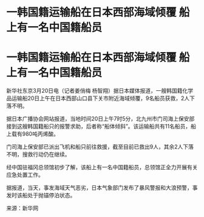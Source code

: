 # 一韩国籍运输船在日本西部海域倾覆 船上有一名中国籍船员

# 一韩国籍运输船在日本西部海域倾覆 船上有一名中国籍船员

新华社东京3月20日电（记者姜俏梅 杨智翔）据日本媒体报道，一艘韩国籍化学品运输船20日上午在日本西部山口县下关市附近海域倾覆，9名船员获救，2人下落不明。

据日本广播协会网站报道，当地时间20日上午7时5分，北九州市门司海上保安部接到这艘韩国籍船只的报警求助，后者称“船体倾斜”。该运输船共有11名船员，船上载有980吨丙烯酸。

门司海上保安部已派出飞机和船只前往救援，截至目前已救出9人，其余2人下落不明，搜救行动仍在继续。

经中国驻福冈总领馆初步了解，该船上有一名中国籍船员，总领馆正全力开展有关应急处置工作。

据报道，当天，事发海域天气恶劣，日本气象部门发布了暴风警报和大浪预警，事发时该船处于抛锚停泊状态。

来源：新华网

